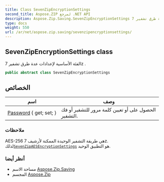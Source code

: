 ```yaml
---
title: Class SevenZipEncryptionSettings
second_title: Aspose.ZIP لمرجع .NET API
description: Aspose.Zip.Saving.SevenZipEncryptionSettings فصل. الفئة الأساسية لإعدادات عدة طرق تشفير 7z .
type: docs
weight: 550
url: /ar/net/aspose.zip.saving/sevenzipencryptionsettings/
---
```

## SevenZipEncryptionSettings class

الفئة الأساسية لإعدادات عدة طرق تشفير 7z .

```csharp
public abstract class SevenZipEncryptionSettings
```

## الخصائص

| اسم | وصف |
| --- | --- |
| [Password](../../aspose.zip.saving/sevenzipencryptionsettings/password/) { get; set; } | الحصول على أو تعيين كلمة مرور للتشفير أو فك التشفير. |

### ملاحظات

AES-256 هي طريقة التشفير الوحيدة الممكنة لأرشيف 7z. لذلك[`SevenZipAESEncryptionSettings`](../sevenzipaesencryptionsettings/) هو التطبيق الوحيد.

### أنظر أيضا

* مساحة الاسم [Aspose.Zip.Saving](../../aspose.zip.saving/)
* المجسم [Aspose.Zip](../../)


